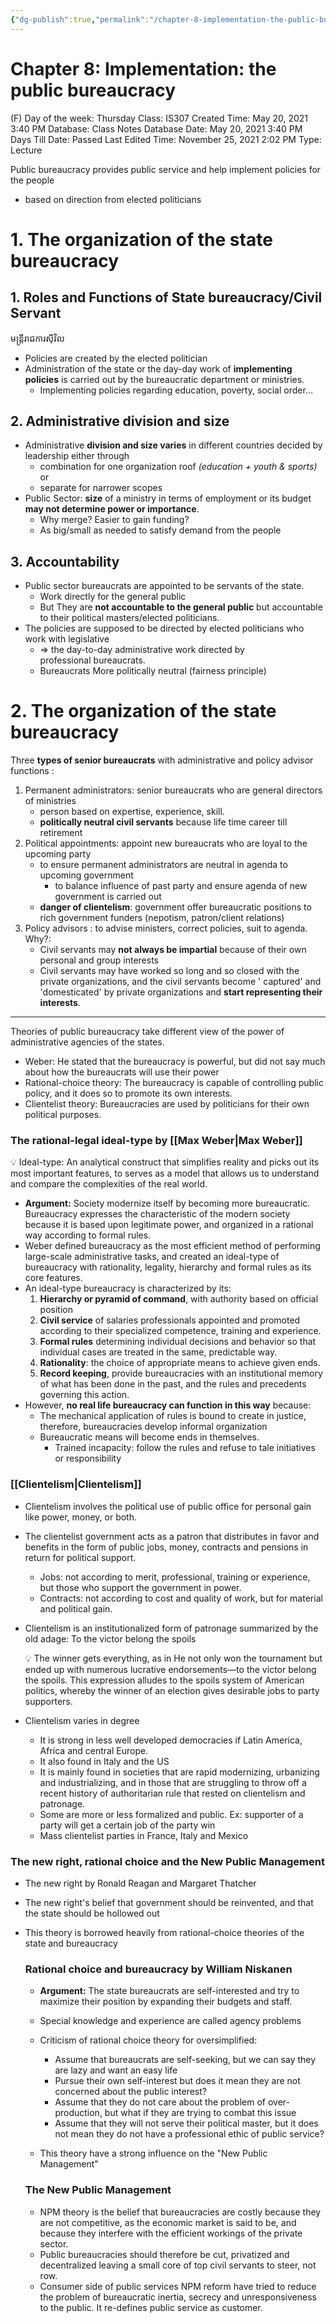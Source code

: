 ```yaml
---
{"dg-publish":true,"permalink":"/chapter-8-implementation-the-public-bureaucracy/"}
---
```


# Chapter 8: Implementation: the public bureaucracy

(F) Day of the week: Thursday
Class: IS307
Created Time: May 20, 2021 3:40 PM
Database: Class Notes Database
Date: May 20, 2021 3:40 PM
Days Till Date: Passed
Last Edited Time: November 25, 2021 2:02 PM
Type: Lecture

Public bureaucracy provides public service and help implement policies for the people

- based on direction from elected politicians

# 1. The organization of the state bureaucracy

## 1. **Roles and Functions of State bureaucracy/Civil Servant**

មន្ដ្រីរាជការសុីវិល

- Policies are created by the elected politician
- Administration of the state or the day-day work of **implementing policies** is carried out by the bureaucratic department or ministries.
    - Implementing policies regarding education, poverty, social order...

## 2. **Administrative division and size**

- Administrative **division and size varies** in different countries decided by leadership either through
    - combination for one organization roof *(education + youth & sports)* or
    - separate for narrower scopes
- Public Sector: **size** of a ministry in terms of employment or its budget **may not determine power or importance**.
    - Why merge? Easier to gain funding?
    - As big/small as needed to satisfy demand from the people

## 3. **Accountability**

- Public sector bureaucrats are appointed to be servants of the state.
    - Work directly for the general public
    - But They are **not accountable to the general public** but accountable to their political masters/elected politicians.
- The policies are supposed to be directed by elected politicians who work with legislative
    - ⇒ the day-to-day administrative work directed by professional bureaucrats.
    - Bureaucrats More politically neutral (fairness principle)

# 2. The organization of the state bureaucracy

Three **types of senior bureaucrats** with administrative and policy advisor functions :

1. Permanent administrators: senior bureaucrats who are general directors of ministries
    - person based on expertise, experience, skill.
    - **politically neutral civil servants** because life time career till retirement
2. Political appointments: appoint new bureaucrats who are loyal to the upcoming party
    - to ensure permanent administrators are neutral in agenda to upcoming government
        - to balance influence of past party and ensure agenda of new government is carried out
    - **danger of clientelism**: government offer bureaucratic positions to rich government funders (nepotism, patron/client relations)
3. Policy advisors : to advise ministers, correct policies, suit to agenda. Why?:
    - Civil servants may **not always be impartial** because of their own personal and group interests
    - Civil servants may have worked so long and so closed with the private organizations, and the civil servants become ' captured' and 'domesticated' by private organizations and **start representing their interests**.

---

Theories of public bureaucracy take different view of the power of administrative agencies of the states.

- Weber: He stated that the bureaucracy is powerful, but did not say much about how the bureaucrats will use their power
- Rational-choice theory: The bureaucracy is capable of controlling public policy, and it does so to promote its own interests.
- Clientelist theory: Bureaucracies are used by politicians for their own political purposes.

### The rational-legal ideal-type by [[Max Weber\|Max Weber]]


💡 Ideal-type: An analytical construct that simplifies reality and picks out its most important features, to serves as a model that allows us to understand and compare the complexities of the real world.



- **Argument:** Society modernize itself by becoming more bureaucratic. Bureaucracy expresses the characteristic of the modern society because it is based upon legitimate power, and organized in a rational way according to formal rules.
- Weber defined bureaucracy as the most efficient method of performing large-scale administrative tasks, and created an ideal-type of bureaucracy with rationality, legality, hierarchy and formal rules as its core features.
- An ideal-type bureaucracy is characterized by its:
    1. **Hierarchy or pyramid of command**, with authority based on official position
    2. **Civil service** of salaries professionals appointed and promoted according to their specialized competence, training and experience. 
    3. **Formal rules** determining individual decisions and behavior so that individual cases are treated in the same, predictable way. 
    4. **Rationality**: the choice of appropriate means to achieve given ends. 
    5. **Record keeping**, provide bureaucracies with an institutional memory of what has been done in the past, and the rules and precedents governing this action. 
- However, **no real life bureaucracy can function in this way** because:
    - The mechanical application of rules is bound to create in justice, therefore, bureaucracies develop informal organization
    - Bureaucratic means will become ends in themselves.
        - Trained incapacity: follow the rules and refuse to tale initiatives or responsibility

### [[Clientelism\|Clientelism]]

- Clientelism involves the political use of public office for personal gain like power, money, or both.
- The clientelist government acts as a patron that distributes in favor and benefits in the form of public jobs, money, contracts and pensions in return for political support.
    - Jobs: not according to merit, professional, training or experience, but those who support the government in power.
    - Contracts: not according to cost and quality of work, but for material and political gain.
- Clientelism is an institutionalized form of patronage summarized by the old adage: To the victor belong the spoils
    
    
    💡 The winner gets everything, as in He not only won the tournament but ended up with numerous lucrative endorsements—to the victor belong the spoils. This expression alludes to the spoils system of American politics, whereby the winner of an election gives desirable jobs to party supporters.
    
    
    
- Clientelism varies in degree
    - It is strong in less well developed democracies if Latin America, Africa and central Europe.
    - It also found in Italy and the US
    - It is mainly found in societies that are rapid modernizing, urbanizing and industrializing, and in those that are struggling to throw off a recent history of authoritarian rule that rested on clientelism and patronage.
    - Some are more or less formalized and public. Ex: supporter of a party will get a certain job of the party win
    - Mass clientelist parties in France, Italy and Mexico

### The new right, rational choice and the New Public Management

- The new right by Ronald Reagan and Margaret Thatcher
- The new right's belief that government should be reinvented, and that the state should be hollowed out
- This theory is borrowed heavily from rational-choice theories of the state and bureaucracy
    
    ### Rational choice and bureaucracy by William Niskanen
    
    - **Argument:** The state bureaucrats are self-interested and try to maximize their position by expanding their budgets and staff.
    - Special knowledge and experience are called agency problems
    
    - Criticism of rational choice theory for oversimplified:
        - Assume that bureaucrats are self-seeking, but we can say they are lazy and want an easy life
        - Pursue their own self-interest but does it mean they are not concerned about the public interest?
        - Assume that they do not care about the problem of over-production, but what if they are trying to combat this issue
        - Assume that they will not serve their political master, but it does not mean they do not have a professional ethic of public service?
	- This theory have a strong influence on the "New Public Management"
    
    ### The New Public Management
    
    - NPM theory is the belief that bureaucracies are costly because they are not competitive, as the economic market is said to be, and because they interfere with the efficient workings of the private sector.
    - Public bureaucracies should therefore be cut, privatized and decentralized leaving a small core of top civil servants to steer, not row.
    - Consumer side of public services NPM reform have tried to reduce the problem of bureaucratic inertia, secrecy and unresponsiveness to the public. It re-defines public service as customer.